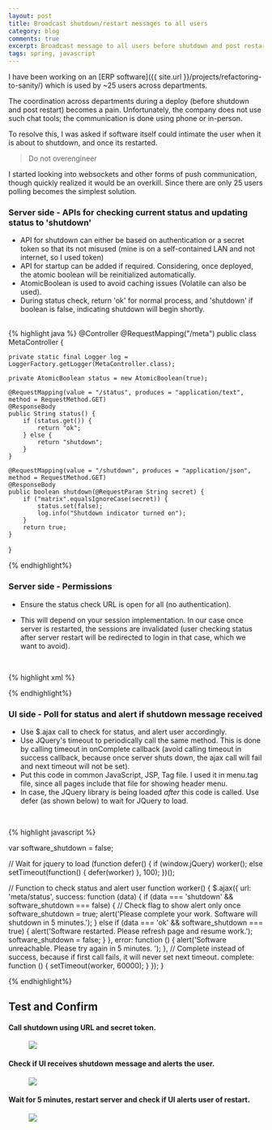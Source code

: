 ```yaml
---
layout: post
title: Broadcast shutdown/restart messages to all users
category: blog
comments: true
excerpt: Broadcast message to all users before shutdown and post restart (Spring, JSP and JQuery) 
tags: spring, javascript
---
```


I have been working on an [ERP software]({{ site.url }}/projects/refactoring-to-sanity/) which is used by ~25 users across departments. 

The coordination across departments during a deploy (before shutdown and post restart) becomes a pain. Unfortunately, the company does not use such chat tools; the communication is done using phone or in-person.
 
To resolve this, I was asked if software itself could intimate the user when it is about to shutdown, and once its restarted.  

> Do not overengineer

I started looking into websockets and other forms of push communication, though quickly realized it would be an overkill. 
Since there are only 25 users polling becomes the simplest solution. 


### Server side - APIs for checking current status and updating status to 'shutdown'

- API for shutdown can either be based on authentication or a secret token so that its not misused (mine is on a self-contained LAN and not internet, so I used token)    
- API for startup can be added if required. Considering, once deployed, the atomic boolean will be reinitialized automatically.  
- AtomicBoolean is used to avoid caching issues (Volatile can also be used).  
- During status check, return 'ok' for normal process, and 'shutdown' if boolean is false, indicating shutdown will begin shortly.    

<br>
{% highlight java %}
@Controller
@RequestMapping("/meta")
public class MetaController {
	
	private static final Logger log = LoggerFactory.getLogger(MetaController.class);
	
	private AtomicBoolean status = new AtomicBoolean(true);
	
	@RequestMapping(value = "/status", produces = "application/text", method = RequestMethod.GET)
	@ResponseBody
	public String status() {
		if (status.get()) {
			return "ok";
		} else {
			return "shutdown";
		}
	}

	@RequestMapping(value = "/shutdown", produces = "application/json", method = RequestMethod.GET)
	@ResponseBody
	public boolean shutdown(@RequestParam String secret) {
		if ("matrix".equalsIgnoreCase(secret)) {
			status.set(false);
			log.info("Shutdown indicator turned on");
		}
		return true;
	}
}

{% endhighlight%}

### Server side - Permissions

- Ensure the status check URL is open for all (no authentication).   
- This will depend on your session implementation. In our case once server is restarted, the sessions are invalidated (user checking status after server restart will be redirected to login in that case, which we want to avoid).

  <br>
{% highlight xml %}

<http auto-config="true" use-expressions="true">
	<intercept-url pattern="/login*" access="permitAll" />
    <intercept-url pattern="/meta/status" access="permitAll" />  <!-- Add this line -->
    <intercept-url pattern="/**" access="isAuthenticated()" />
    <form-login login-page="/login" default-target-url="/welcome" authentication-failure-url="/loginfailed" />
</http>

{% endhighlight%}


### UI side - Poll for status and alert if shutdown message received

- Use $.ajax call to check for status, and alert user accordingly.  
- Use JQuery's timeout to periodically call the same method. This is done by calling timeout in onComplete callback (avoid calling timeout in success callback, because once server shuts down, the ajax call will fail and next timeout will not be set).  
- Put this code in common JavaScript, JSP, Tag file. I used it in menu.tag file, since all pages include that file for showing header menu.  
- In case, the JQuery library is being loaded *after* this code is called. Use defer (as shown below) to wait for JQuery to load.

<br>

{% highlight javascript %}

var software_shutdown = false;
    
// Wait for jquery to load
(function defer() {
    if (window.jQuery)
        worker();
    else
        setTimeout(function() { defer(worker) }, 100);
})();

// Function to check status and alert user
function worker() {
    $.ajax({
        url: 'meta/status',
        success: function (data) {
            if (data === 'shutdown' && software_shutdown === false) { // Check flag to show alert only once
                software_shutdown = true;
                alert('Please complete your work. Software will shutdown in 5 minutes.');
            } else if (data === 'ok' && software_shutdown === true) {
                alert('Software restarted. Please refresh page and resume work.');
                software_shutdown = false;
            }
        },
        error: function () {
            alert('Software unreachable. Please try again in 5 minutes. ');
        },
        // Complete instead of success, because if first call fails, it will never set next timeout.
        complete: function () {
            setTimeout(worker, 60000);
        }
    });
}

{% endhighlight%}


## Test and Confirm 


#### Call shutdown using URL and secret token.
<figure>
 <a href="{{ site.url }}/images/blog/broadcast/shutdown.png"><img src="{{ site.url }}/images/blog/broadcast/shutdown.png"></a>
</figure>

#### Check if UI receives shutdown message and alerts the user.
<figure>
 <a href="{{ site.url }}/images/blog/broadcast/ui-shutdown.png"><img src="{{ site.url }}/images/blog/broadcast/ui-shutdown.png"></a>
</figure>

#### Wait for 5 minutes, restart server and check if UI alerts user of restart.
<figure>
 <a href="{{ site.url }}/images/blog/broadcast/ui-restart.png"><img src="{{ site.url }}/images/blog/broadcast/ui-restart.png"></a>
</figure>

